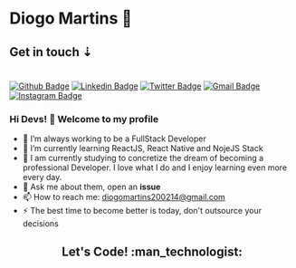 # Diogo Martins 🚀
<h2>Get in touch ⇣

#

[![Github Badge](https://img.shields.io/badge/-Github-000?style=flat-square&logo=Github&logoColor=white&link=https://github.com/Xavi002)](https://github.com/kauemurakami)
[![Linkedin Badge](https://img.shields.io/badge/-LinkedIn-blue?style=flat-square&logo=Linkedin&logoColor=white&link=https://www.linkedin.com/in/rebeccamanzi/)](https://www.linkedin.com/in/diogo-martins-b79b55182/)
[![Twitter Badge](https://img.shields.io/badge/-Twitter-1ca0f1?style=flat-square&labelColor=1ca0f1&logo=twitter&logoColor=white&link=https://twitter.com/XavI36986724)](https://twitter.com/kauemurakami)
[![Gmail Badge](https://img.shields.io/badge/-Gmail-c14438?style=flat-square&logo=Gmail&logoColor=white&link=mailto:diogomartins200214@gmail.com)](mailto:kauetmurakami@gmail.com)
[![Instagram Badge](https://img.shields.io/badge/-Instagram-C13584?style=flat-square&labelColor=C13584&logo=instagram&logoColor=white&link=https://www.instagram.com/diogomartins.14//)](https://www.instagram.com/diogomartins.14/)

### Hi Devs! 🌟 Welcome to my profile

- 🏁 I’m always working to be a FullStack Developer
- 🌱 I’m currently learning ReactJS, React Native and NojeJS Stack
- 📖 I am currently studying to concretize the dream of becoming a professional Developer. I love what I do and I enjoy learning even more every day.
- 💬 Ask me about them, open an **issue**
- 📫 How to reach me: diogomartins200214@gmail.com
- ⚡ The best time to become better is today, don't outsource your decisions
 
<h2 align="center">Let's Code! :man_technologist: </h1>


